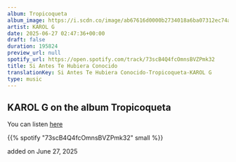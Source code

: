 ```yaml
---
album: Tropicoqueta
album_image: https://i.scdn.co/image/ab67616d0000b2734018a6ba07312ec74af169e6
artist: KAROL G
date: 2025-06-27 02:47:36+00:00
draft: false
duration: 195824
preview_url: null
spotify_url: https://open.spotify.com/track/73scB4Q4fcOmnsBVZPmk32
title: Si Antes Te Hubiera Conocido
translationKey: Si Antes Te Hubiera Conocido-Tropicoqueta-KAROL G
type: music
---
```



## KAROL G on the album Tropicoqueta

You can listen [here](https://open.spotify.com/track/73scB4Q4fcOmnsBVZPmk32)

{{% spotify "73scB4Q4fcOmnsBVZPmk32" small %}}

added on June 27, 2025